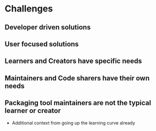# Challenges

## Developer driven solutions


## User focused solutions


## Learners and Creators have specific needs

## Maintainers and Code sharers have their own needs

## Packaging tool maintainers are not the typical learner or creator

- Additional context from going up the learning curve already
